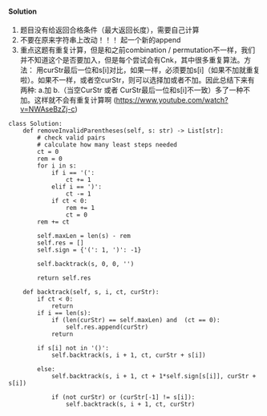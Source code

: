 #### Solution 
1. 题目没有给返回合格条件（最大返回长度），需要自己计算 <br />
2. 不要在原来字符串上改动！！！ 起一个新的append <br />
3. 重点这题有重复计算，但是和之前combination / permutation不一样，我们并不知道这个是否要加入，但是每个尝试会有Cnk，其中很多重复算法。方法： 用curStr最后一位和s[i]对比，如果一样，必须要加s[i]（如果不加就重复啦）。如果不一样，或者空curStr，则可以选择加或者不加。因此总结下来有两种: a.加 b.（当空CurStr 或者 CurStr最后一位和s[i]不一致）多了一种不加。这样就不会有重复计算啊 (https://www.youtube.com/watch?v=NWAseBzZj-c)
```
class Solution:
    def removeInvalidParentheses(self, s: str) -> List[str]:
        # check valid pairs
        # calculate how many least steps needed
        ct = 0
        rem = 0
        for i in s:
            if i == '(':
                ct += 1
            elif i == ')':
                ct -= 1
            if ct < 0:
                rem += 1
                ct = 0
        rem += ct
        
        self.maxLen = len(s) - rem
        self.res = []
        self.sign = {'(': 1, ')': -1}
        
        self.backtrack(s, 0, 0, '')
        
        return self.res
    
    def backtrack(self, s, i, ct, curStr):
        if ct < 0:
            return 
        if i == len(s):
            if (len(curStr) == self.maxLen) and  (ct == 0):
                self.res.append(curStr)
            return 
        
        if s[i] not in '()':
            self.backtrack(s, i + 1, ct, curStr + s[i])
        
        else:
            self.backtrack(s, i + 1, ct + 1*self.sign[s[i]], curStr + s[i])
            
            if (not curStr) or (curStr[-1] != s[i]):
                self.backtrack(s, i + 1, ct, curStr)
```